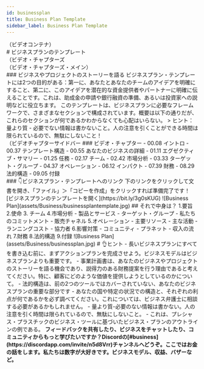 ```yaml
--- 
id: businessplan 
title: Business Plan Template 
sidebar_label: Business Plan Template 
--- 
```

<div class="videocontainer">（ビデオコンテナ）</div 
  <iframe width="800" height="400" src="https://www.youtube.com/embed/IXzcRQNe-hc" frameborder="0" allow="accelerometer; autoplay; encrypted-media; gyroscope; picture-in-picture" allowfullscreen></iframe> 
</div> 
<style> 
:root { 
  --highlight: #f7b77b; 
  --hover: #f7b77b; 
} 
</style> 
# ビジネスプランのテンプレート 
<div class="videoChapters">（ビデオ・チャプターズ 
<div class="videoChaptersMain">（ビデオ・チャプターズ・メイン）</div>
 ### ビジネスやプロジェクトのストーリーを語る 
ビジネスプラン・テンプレートには2つの目的がある：第一に、あなたとあなたのチームのアイデアを明確にすること、第二に、このアイデアを潜在的な資金提供者やパートナーに明確に伝えることです。これは、助成金の申請や銀行融資の準備、あるいは投資家への説明などに役立ちます。 
このテンプレートは、ビジネスプランに必要なフレームワークで、さまざまなセクションで構成されています。概要は以下の通りだが、これらのセクションが何であるかわからなくても心配はいらない。 
> ヒント：量より質 - 必要でない情報は書かないこと。人の注意を引くことができる時間は限られているので、無駄にしないこと！ 
</div> 
<div class="videoChaptersSidebar">（ビデオチャプターサイドバー 
 ### ビデオ・チャプター 
- 00.08 イントロ 
- 00.37 テンプレート構造 
- 00.55 あなたのビジネスの詳細 
- 01.11 エグゼクティブ・サマリー 
- 01.25 任務 
- 02.17 チーム 
- 02.42 市場分析 
- 03.33 ターゲット・グループ 
- 04.37 オペレーション 
- 06.12 インパクト 
- 07.39 財務 
- 08.29 法的構造 
- 09.05 付録 
</div> 
</div> 
 ### 👇ビジネスプラン・テンプレートへのリンク 
下のリンクをクリックして文書を開き、「ファイル」＞「コピーを作成」をクリックすれば準備完了です！ 
[ビジネスプランのテンプレートを開く](https://bit.ly/3g0sKUG) 
![Business Plan](assets/Business/businessplantemplate.jpg) 
 ## それで中身は？ 
1.要旨 
2.使命 
3. チーム 
4.市場分析 
    - 製品とサービス 
    - ターゲット・グループ 
    - 私たちのコミットメント 
    - 販売チャネル 
5.オペレーション 
    - 主要リソース 
    - 主な活動 
    - ランニングコスト 
    - 協力者 
6.影響対策 
    - コミュニティ 
    - プラネット 
    - 収入の流れ 
7.財務 
8.法的構造 
9.付録 
![Business Plan](assets/Business/businessplan.jpg) 
# 👌ヒント 
- 長いビジネスプランにすべてを書き込む前に、まずアクションプランを完成させよう。ビジネスモデルはビジネスプランよりも重要です。 
- 事業計画書は、あなたのビジネスやプロジェクトのストーリーを語る機会であり、説得力のある財務提案を行う理由であると考えてください。特に、顧客にどのような価値を提供しようとしているのかについて。 
- 法的構造は、前の2つのツールではカバーされていない、あなたのビジネスプランの重要な部分です - あなたの国や特定の状況での構造と、それぞれの利点が何であるかを必ず調べてください。これについては、ビジネス弁護士に相談する必要があるかもしれません。 
- 量より質-必要のない情報は書かない。人の注意を引く時間は限られているので、無駄にしないこと。 
- これは、プレシャス・プラスチックのビジネス・ツールに基づいたビジネス・プランのアウトラインの例である。 
<b>フィードバックを共有したり、ビジネスをチャットしたり、コミュニティからもっと学びたいですか？Discordの[#business](https://discordapp.com/invite/n5d8Vrr)チャンネルへどうぞ。ここではお金の話をします。私たちは数字が大好きです。ビジネスモデル、収益、バザーなど。 
